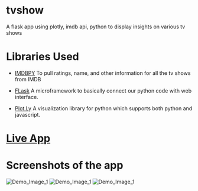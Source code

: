 # tvshow
A flask app using plotly, imdb api, python to display insights on various tv shows

# Libraries Used

* [IMDBPY](https://imdbpy.readthedocs.io/en/latest/)
To pull ratings, name, and other information for all the tv shows from IMDB

* [FLask](https://flask.palletsprojects.com/en/1.1.x/)
A microframework to basically connect our python code with web interface.

* [Plot.Ly](https://plot.ly/python)
A visualization library for python which supports both python and javascript.  

# [Live App](https://dataiszen.com/app/tvshow)



# Screenshots of the app
![Demo_Image_1](https://i.imgur.com/ocxdoPx.png)
![Demo_Image_1](https://i.imgur.com/MrFoHSC.png)
![Demo_Image_1](https://i.imgur.com/AgH6PFt.png)
